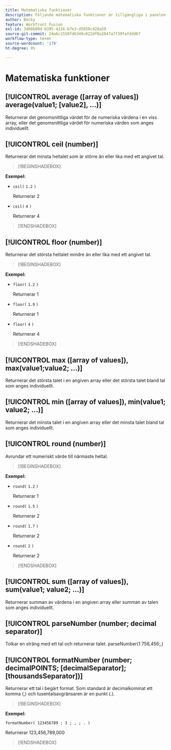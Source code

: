```yaml
---
title: Matematiska funktioner
description: Följande matematiska funktioner är tillgängliga i panelen för mappning av Adobe Workfront Fusion.
author: Becky
feature: Workfront Fusion
exl-id: 3d08b09d-b395-4226-b7e3-d5650c428a59
source-git-commit: 24a6c1558fd6349c022df8a1847a7f39fafddd67
workflow-type: tm+mt
source-wordcount: '179'
ht-degree: 0%

---
```


# Matematiska funktioner

## [!UICONTROL average ([array of values]) average(value1; [value2], ...)]

Returnerar det genomsnittliga värdet för de numeriska värdena i en viss array, eller det genomsnittliga värdet för numeriska värden som anges individuellt.

## [!UICONTROL ceil (number)]

Returnerar det minsta heltalet som är större än eller lika med ett angivet tal.

>[!BEGINSHADEBOX]

**Exempel:**

* `ceil(` `1.2` `)`

  Returnerar 2

* `ceil(` `4` `)`

  Returnerar 4

>[!ENDSHADEBOX]

## [!UICONTROL floor (number)]

Returnerar det största heltalet mindre än eller lika med ett angivet tal.

>[!BEGINSHADEBOX]

**Exempel:**

* `floor(` `1.2` `)`

  Returnerar 1

* `floor(` `1.9` `)`

  Returnerar 1

* `floor(` `4` `)`

  Returnerar 4

>[!ENDSHADEBOX]

## [!UICONTROL max ([array of values]), max(value1;value2; ...)]

Returnerar det största talet i en angiven array eller det största talet bland tal som anges individuellt.

## [!UICONTROL min ([array of values]), min(value1; value2; ...)]

Returnerar det minsta talet i en angiven array eller det minsta talet bland tal som anges individuellt.

## [!UICONTROL round (number)]

Avrundar ett numeriskt värde till närmaste heltal.

>[!BEGINSHADEBOX]

**Exempel:**

* `round(` `1.2` `)`

  Returnerar 1

* `round(` `1.5` `)`

  Returnerar 2

* `round(` `1.7` `)`

  Returnerar 2

* `round(` `2` `)`

  Returnerar 2

>[!ENDSHADEBOX]

## [!UICONTROL sum ([array of values]), sum(value1; value2; ...)]

Returnerar summan av värdena i en angiven array eller summan av talen som anges individuellt.

## [!UICONTROL parseNumber (number; decimal separator)]

Tolkar en sträng med ett tal och returnerar talet. parseNumber(1 756,456;,)

## [!UICONTROL formatNumber (number; decimalPOINTS; [decimalSeparator]; [thousandsSeparator])]

Returnerar ett tal i begärt format. Som standard är decimalkommat ett komma (,) och tusentalsavgränsaren är en punkt (.).

>[!BEGINSHADEBOX]

**Exempel:**

`formatNumber( 123456789 ; 3 ; , ; . )`

Returnerar 123,456,789,000

>[!ENDSHADEBOX]
